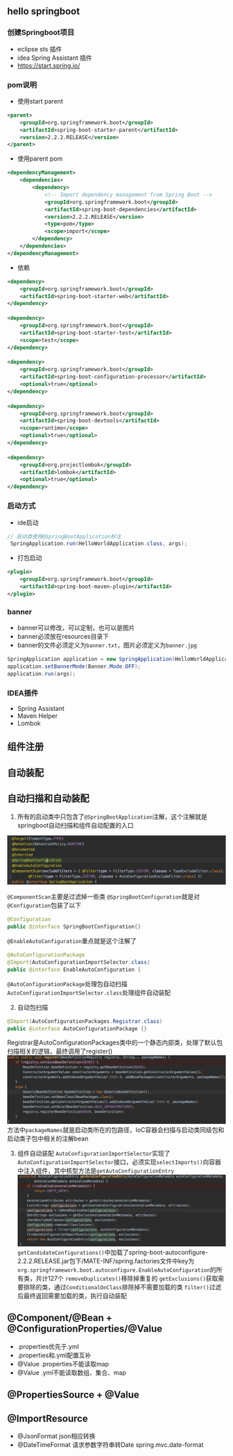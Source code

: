 ## hello springboot

### 创建Springboot项目
* eclipse sts 插件
* idea Spring Assistant 插件
* https://start.spring.io/

### pom说明
* 使用start parent
```xml
<parent>
    <groupId>org.springframework.boot</groupId>
    <artifactId>spring-boot-starter-parent</artifactId>
    <version>2.2.2.RELEASE</version>
</parent>
```
* 使用parent pom
```xml
<dependencyManagement>
    <dependencies>
        <dependency>
            <!-- Import dependency management from Spring Boot -->
            <groupId>org.springframework.boot</groupId>
            <artifactId>spring-boot-dependencies</artifactId>
            <version>2.2.2.RELEASE</version>
            <type>pom</type>
            <scope>import</scope>
        </dependency>
    </dependencies>
</dependencyManagement>
```
* 依赖
```xml
<dependency>
    <groupId>org.springframework.boot</groupId>
    <artifactId>spring-boot-starter-web</artifactId>
</dependency>

<dependency>
    <groupId>org.springframework.boot</groupId>
    <artifactId>spring-boot-starter-test</artifactId>
    <scope>test</scope>
</dependency>

<dependency>
    <groupId>org.springframework.boot</groupId>
    <artifactId>spring-boot-configuration-processor</artifactId>
    <optional>true</optional>
</dependency>

<dependency>
    <groupId>org.springframework.boot</groupId>
    <artifactId>spring-boot-devtools</artifactId>
    <scope>runtime</scope>
    <optional>true</optional>
</dependency>

<dependency>
    <groupId>org.projectlombok</groupId>
    <artifactId>lombok</artifactId>
    <optional>true</optional>
</dependency>
```

### 启动方式
* ide启动
```java
// 启动类使用@SpringBootApplication标注
 SpringApplication.run(HelloWorldApplication.class, args);
```
* 打包启动
```xml
<plugin>
    <groupId>org.springframework.boot</groupId>
    <artifactId>spring-boot-maven-plugin</artifactId>
</plugin>
```

### banner
* banner可以修改，可以定制，也可以是图片
* banner必须放在resources目录下
* banner的文件必须定义为`banner.txt`，图片必须定义为`banner.jpg`
```java
SpringApplication application = new SpringApplication(HelloWorldApplication.class);
application.setBannerMode(Banner.Mode.OFF);
application.run(args);
```

### IDEA插件
* Spring Assistant
* Maven Helper
* Lombok

## 组件注册

## 自动装配

## 自动扫描和自动装配
1. 所有的启动类中只包含了`@SpringBootApplication`注解，这个注解就是springboot自动扫描和组件自动配置的入口

![@SpringBootApplication](../img/springBootApplication.png)

`@ComponentScan`主要是过滤掉一些类
`@SpringBootConfiguration`就是对`@Configuration`包装了以下
```java
@Configuration
public @interface SpringBootConfiguration{}
```
`@EnableAutoConfiguration`重点就是这个注解了
```java
@AutoConfigurationPackage
@Import(AutoConfigurationImportSelector.class)
public @interface EnableAutoConfiguration {
```
`@AutoConfigurationPackage`处理包自动扫描
`AutoConfigurationImportSelector.class`处理组件自动装配

2. 自动包扫描
```java
@Import(AutoConfigurationPackages.Registrar.class)
public @interface AutoConfigurationPackage {}
```
Registrar是AutoConfigurationPackages类中的一个静态内部类，处理了默认包扫描相关的逻辑，最终调用了register()
![scan_package](../img/springboot_scan_package.png)
方法中`packageNames`就是启动类所在的包路径，IoC容器会扫描与启动类同级包和启动类子包中相关的注解bean

3. 组件自动装配
`AutoConfigurationImportSelector`实现了`AutoConfigurationImportSelector`接口，必须实现`selectImports()`向容器中注入组件，其中核型方法是`getAutoConfigurationEntry`
![getAutoConfigurationEntry](../img/springboot_getAutoConfigurationEntry.png)
`getCandidateConfigurations()`中加载了spring-boot-autoconfigure-2.2.2.RELEASE.jar包下/MATE-INF/spring.factories文件中key为`org.springframework.boot.autoconfigure.EnableAutoConfiguration`的所有类，共计127个
`removeDuplicates()`移除掉重复的
`getExclusions()`获取需要排除的类，通过`ConditionalOnClass`排除掉不需要加载的类
`filter()`过滤后最终返回需要加载的类，执行自动装配

## @Component/@Bean + @ConfigurationProperties/@Value
* .properties优先于.yml
* .properties和.yml配置互补
* @Value .properties不能读取map
* @Value .yml不能读取数组、集合、map

## @PropertiesSource + @Value
## @ImportResource

* @JsonFormat json相应转换
* @DateTimeFormat 请求参数字符串转Date spring.mvc.date-format